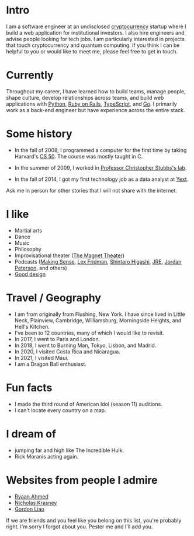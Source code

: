 # Intro

I am a software engineer at an undisclosed [cryptocurrency](https://en.wikipedia.org/wiki/Cryptocurrency) startup where I build a web application for institutional investors. I also hire engineers and advise people looking for tech jobs. I am particularly interested in projects that touch cryptocurrency and quantum computing. If you think I can be helpful to you or would like to meet me, please feel free to get in touch.

# Currently

Throughout my career, I have learned how to build teams, manage people, shape culture, develop relationships across teams, and build web applications with [Python](https://www.python.org), [Ruby on Rails](https://rubyonrails.org), [TypeScript](https://www.typescriptlang.org), and [Go](https://go.dev). I primarily work as a back-end engineer but have experience across the entire stack.

# Some history

- In the fall of 2008, I programmed a computer for the first time by taking Harvard's [CS 50](https://cs50.harvard.edu). The course was mostly taught in C.

- In the summer of 2009, I worked in [Professor Christopher Stubbs's lab](https://projects.iq.harvard.edu/stubbs/home).

- In the fall of 2014, I got my first technology job as a data analyst at [Yext](https://www.yext.com).

Ask me in person for other stories that I will not share with the internet.

# I like

- Martial arts
- Dance
- Music
- Philosophy
- Improvisational theater ([The Magnet Theater](https://magnettheater.com))
- Podcasts ([Making Sense](https://www.samharris.org/podcasts), [Lex Fridman](https://lexfridman.com/podcast), [Shintaro Higashi](https://shintarohigashi.com/podcast), [JRE](https://open.spotify.com/show/4rOoJ6Egrf8K2IrywzwOMk), [Jordan Peterson](https://www.jordanbpeterson.com/podcast), and others)
- [Good design](/)

# Travel / Geography

- I am from originally from Flushing, New York. I have since lived in Little Neck, Plainview, Cambridge, Williamsburg, Morningside Heights, and Hell's Kitchen.
- I've been to 12 countries, many of which I would like to revisit.
- In 2017, I went to Paris and London.
- In 2018, I went to Burning Man, Tokyo, Lisbon, and Madrid.
- In 2020, I visited Costa Rica and Nicaragua.
- In 2021, I visited Maui.
- I am a Dragon Ball enthusiast.

# Fun facts

- I made the third round of American Idol (season 11) auditions.
- I can't locate every country on a map.

# I dream of

- jumping far and high like The Incredible Hulk.
- Rick Moranis acting again.

# Websites from people I admire

- [Ryaan Ahmed](http://ryaanahmed.com/)
- [Nicholas Krasney](https://ni.chol.as/)
- [Gordon Liao](https://goliao.github.io/)

If we are friends and you feel like you belong on this list, you're probably right. I'm sorry I forgot about you. Pester me and I'll add you.
